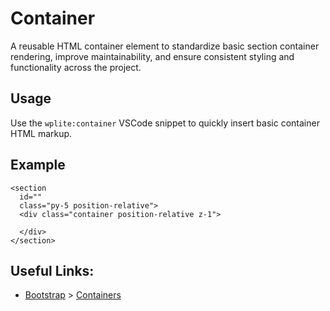 # Container

A reusable HTML container element to standardize basic section container rendering, improve maintainability, and ensure consistent styling and functionality across the project.

## Usage

Use the `wplite:container` VSCode snippet to quickly insert basic container HTML markup.

## Example

```phtml
<section
  id=""
  class="py-5 position-relative">
  <div class="container position-relative z-1">

  </div>
</section>
```

## Useful Links:

- [Bootstrap](https://getbootstrap.com/) > [Containers](https://getbootstrap.com/docs/5.3/layout/containers/)
